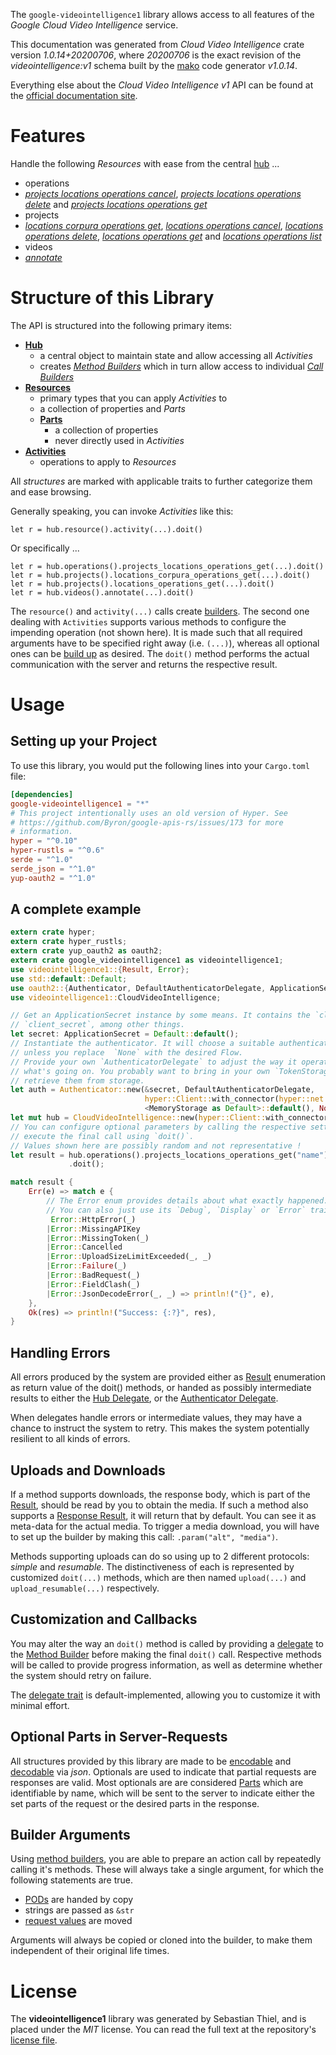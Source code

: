 <!---
DO NOT EDIT !
This file was generated automatically from 'src/mako/api/README.md.mako'
DO NOT EDIT !
-->
The `google-videointelligence1` library allows access to all features of the *Google Cloud Video Intelligence* service.

This documentation was generated from *Cloud Video Intelligence* crate version *1.0.14+20200706*, where *20200706* is the exact revision of the *videointelligence:v1* schema built by the [mako](http://www.makotemplates.org/) code generator *v1.0.14*.

Everything else about the *Cloud Video Intelligence* *v1* API can be found at the
[official documentation site](https://cloud.google.com/video-intelligence/docs/).
# Features

Handle the following *Resources* with ease from the central [hub](https://docs.rs/google-videointelligence1/1.0.14+20200706/google_videointelligence1/CloudVideoIntelligence) ... 

* operations
 * [*projects locations operations cancel*](https://docs.rs/google-videointelligence1/1.0.14+20200706/google_videointelligence1/api::OperationProjectLocationOperationCancelCall), [*projects locations operations delete*](https://docs.rs/google-videointelligence1/1.0.14+20200706/google_videointelligence1/api::OperationProjectLocationOperationDeleteCall) and [*projects locations operations get*](https://docs.rs/google-videointelligence1/1.0.14+20200706/google_videointelligence1/api::OperationProjectLocationOperationGetCall)
* projects
 * [*locations corpura operations get*](https://docs.rs/google-videointelligence1/1.0.14+20200706/google_videointelligence1/api::ProjectLocationCorpuraOperationGetCall), [*locations operations cancel*](https://docs.rs/google-videointelligence1/1.0.14+20200706/google_videointelligence1/api::ProjectLocationOperationCancelCall), [*locations operations delete*](https://docs.rs/google-videointelligence1/1.0.14+20200706/google_videointelligence1/api::ProjectLocationOperationDeleteCall), [*locations operations get*](https://docs.rs/google-videointelligence1/1.0.14+20200706/google_videointelligence1/api::ProjectLocationOperationGetCall) and [*locations operations list*](https://docs.rs/google-videointelligence1/1.0.14+20200706/google_videointelligence1/api::ProjectLocationOperationListCall)
* videos
 * [*annotate*](https://docs.rs/google-videointelligence1/1.0.14+20200706/google_videointelligence1/api::VideoAnnotateCall)




# Structure of this Library

The API is structured into the following primary items:

* **[Hub](https://docs.rs/google-videointelligence1/1.0.14+20200706/google_videointelligence1/CloudVideoIntelligence)**
    * a central object to maintain state and allow accessing all *Activities*
    * creates [*Method Builders*](https://docs.rs/google-videointelligence1/1.0.14+20200706/google_videointelligence1/client::MethodsBuilder) which in turn
      allow access to individual [*Call Builders*](https://docs.rs/google-videointelligence1/1.0.14+20200706/google_videointelligence1/client::CallBuilder)
* **[Resources](https://docs.rs/google-videointelligence1/1.0.14+20200706/google_videointelligence1/client::Resource)**
    * primary types that you can apply *Activities* to
    * a collection of properties and *Parts*
    * **[Parts](https://docs.rs/google-videointelligence1/1.0.14+20200706/google_videointelligence1/client::Part)**
        * a collection of properties
        * never directly used in *Activities*
* **[Activities](https://docs.rs/google-videointelligence1/1.0.14+20200706/google_videointelligence1/client::CallBuilder)**
    * operations to apply to *Resources*

All *structures* are marked with applicable traits to further categorize them and ease browsing.

Generally speaking, you can invoke *Activities* like this:

```Rust,ignore
let r = hub.resource().activity(...).doit()
```

Or specifically ...

```ignore
let r = hub.operations().projects_locations_operations_get(...).doit()
let r = hub.projects().locations_corpura_operations_get(...).doit()
let r = hub.projects().locations_operations_get(...).doit()
let r = hub.videos().annotate(...).doit()
```

The `resource()` and `activity(...)` calls create [builders][builder-pattern]. The second one dealing with `Activities` 
supports various methods to configure the impending operation (not shown here). It is made such that all required arguments have to be 
specified right away (i.e. `(...)`), whereas all optional ones can be [build up][builder-pattern] as desired.
The `doit()` method performs the actual communication with the server and returns the respective result.

# Usage

## Setting up your Project

To use this library, you would put the following lines into your `Cargo.toml` file:

```toml
[dependencies]
google-videointelligence1 = "*"
# This project intentionally uses an old version of Hyper. See
# https://github.com/Byron/google-apis-rs/issues/173 for more
# information.
hyper = "^0.10"
hyper-rustls = "^0.6"
serde = "^1.0"
serde_json = "^1.0"
yup-oauth2 = "^1.0"
```

## A complete example

```Rust
extern crate hyper;
extern crate hyper_rustls;
extern crate yup_oauth2 as oauth2;
extern crate google_videointelligence1 as videointelligence1;
use videointelligence1::{Result, Error};
use std::default::Default;
use oauth2::{Authenticator, DefaultAuthenticatorDelegate, ApplicationSecret, MemoryStorage};
use videointelligence1::CloudVideoIntelligence;

// Get an ApplicationSecret instance by some means. It contains the `client_id` and 
// `client_secret`, among other things.
let secret: ApplicationSecret = Default::default();
// Instantiate the authenticator. It will choose a suitable authentication flow for you, 
// unless you replace  `None` with the desired Flow.
// Provide your own `AuthenticatorDelegate` to adjust the way it operates and get feedback about 
// what's going on. You probably want to bring in your own `TokenStorage` to persist tokens and
// retrieve them from storage.
let auth = Authenticator::new(&secret, DefaultAuthenticatorDelegate,
                              hyper::Client::with_connector(hyper::net::HttpsConnector::new(hyper_rustls::TlsClient::new())),
                              <MemoryStorage as Default>::default(), None);
let mut hub = CloudVideoIntelligence::new(hyper::Client::with_connector(hyper::net::HttpsConnector::new(hyper_rustls::TlsClient::new())), auth);
// You can configure optional parameters by calling the respective setters at will, and
// execute the final call using `doit()`.
// Values shown here are possibly random and not representative !
let result = hub.operations().projects_locations_operations_get("name")
             .doit();

match result {
    Err(e) => match e {
        // The Error enum provides details about what exactly happened.
        // You can also just use its `Debug`, `Display` or `Error` traits
         Error::HttpError(_)
        |Error::MissingAPIKey
        |Error::MissingToken(_)
        |Error::Cancelled
        |Error::UploadSizeLimitExceeded(_, _)
        |Error::Failure(_)
        |Error::BadRequest(_)
        |Error::FieldClash(_)
        |Error::JsonDecodeError(_, _) => println!("{}", e),
    },
    Ok(res) => println!("Success: {:?}", res),
}

```
## Handling Errors

All errors produced by the system are provided either as [Result](https://docs.rs/google-videointelligence1/1.0.14+20200706/google_videointelligence1/client::Result) enumeration as return value of
the doit() methods, or handed as possibly intermediate results to either the 
[Hub Delegate](https://docs.rs/google-videointelligence1/1.0.14+20200706/google_videointelligence1/client::Delegate), or the [Authenticator Delegate](https://docs.rs/yup-oauth2/*/yup_oauth2/trait.AuthenticatorDelegate.html).

When delegates handle errors or intermediate values, they may have a chance to instruct the system to retry. This 
makes the system potentially resilient to all kinds of errors.

## Uploads and Downloads
If a method supports downloads, the response body, which is part of the [Result](https://docs.rs/google-videointelligence1/1.0.14+20200706/google_videointelligence1/client::Result), should be
read by you to obtain the media.
If such a method also supports a [Response Result](https://docs.rs/google-videointelligence1/1.0.14+20200706/google_videointelligence1/client::ResponseResult), it will return that by default.
You can see it as meta-data for the actual media. To trigger a media download, you will have to set up the builder by making
this call: `.param("alt", "media")`.

Methods supporting uploads can do so using up to 2 different protocols: 
*simple* and *resumable*. The distinctiveness of each is represented by customized 
`doit(...)` methods, which are then named `upload(...)` and `upload_resumable(...)` respectively.

## Customization and Callbacks

You may alter the way an `doit()` method is called by providing a [delegate](https://docs.rs/google-videointelligence1/1.0.14+20200706/google_videointelligence1/client::Delegate) to the 
[Method Builder](https://docs.rs/google-videointelligence1/1.0.14+20200706/google_videointelligence1/client::CallBuilder) before making the final `doit()` call. 
Respective methods will be called to provide progress information, as well as determine whether the system should 
retry on failure.

The [delegate trait](https://docs.rs/google-videointelligence1/1.0.14+20200706/google_videointelligence1/client::Delegate) is default-implemented, allowing you to customize it with minimal effort.

## Optional Parts in Server-Requests

All structures provided by this library are made to be [encodable](https://docs.rs/google-videointelligence1/1.0.14+20200706/google_videointelligence1/client::RequestValue) and 
[decodable](https://docs.rs/google-videointelligence1/1.0.14+20200706/google_videointelligence1/client::ResponseResult) via *json*. Optionals are used to indicate that partial requests are responses 
are valid.
Most optionals are are considered [Parts](https://docs.rs/google-videointelligence1/1.0.14+20200706/google_videointelligence1/client::Part) which are identifiable by name, which will be sent to 
the server to indicate either the set parts of the request or the desired parts in the response.

## Builder Arguments

Using [method builders](https://docs.rs/google-videointelligence1/1.0.14+20200706/google_videointelligence1/client::CallBuilder), you are able to prepare an action call by repeatedly calling it's methods.
These will always take a single argument, for which the following statements are true.

* [PODs][wiki-pod] are handed by copy
* strings are passed as `&str`
* [request values](https://docs.rs/google-videointelligence1/1.0.14+20200706/google_videointelligence1/client::RequestValue) are moved

Arguments will always be copied or cloned into the builder, to make them independent of their original life times.

[wiki-pod]: http://en.wikipedia.org/wiki/Plain_old_data_structure
[builder-pattern]: http://en.wikipedia.org/wiki/Builder_pattern
[google-go-api]: https://github.com/google/google-api-go-client

# License
The **videointelligence1** library was generated by Sebastian Thiel, and is placed 
under the *MIT* license.
You can read the full text at the repository's [license file][repo-license].

[repo-license]: https://github.com/Byron/google-apis-rsblob/master/LICENSE.md
